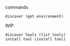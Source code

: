 commands

`discover (get environment)`

WIP
```
discover tools (list tools)
install tool (install tool)
```
